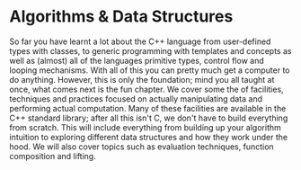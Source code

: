# Algorithms & Data Structures

So far you have learnt a lot about the C++ language from user-defined types with classes, to generic programming with templates and concepts as well as (almost) all of the languages primitive types, control flow and looping mechanisms. With all of this you can pretty much get a computer to do anything. However, this is only the foundation; mind you all taught at once, what comes next is the fun chapter. We cover some the of facilities, techniques and practices focused on actually manipulating data and performing actual computation. Many of these facilities are available in the C++ standard library; after all this isn't C, we don't have to build everything from scratch. This will include everything from building up your algorithm intuition to exploring different data structures and how they work under the hood. We will also cover topics such as evaluation techniques, function composition and lifting.
